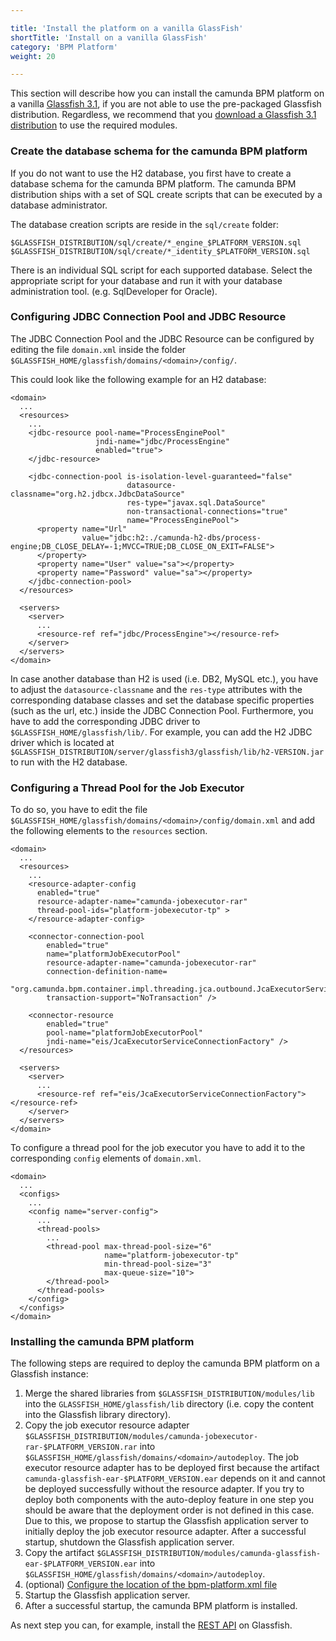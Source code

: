 ```yaml
---

title: 'Install the platform on a vanilla GlassFish'
shortTitle: 'Install on a vanilla GlassFish'
category: 'BPM Platform'
weight: 20

---
```


This section will describe how you can install the camunda BPM platform on a vanilla [Glassfish 3.1](http://glassfish.java.net/), if you are not able to use the pre-packaged Glassfish distribution. Regardless, we recommend that you [download a Glassfish 3.1 distribution](http://camunda.org/download/) to use the required modules.

### <a id="database-camunda-bpm-platform"></a>Create the database schema for the camunda BPM platform

If you do not want to use the H2 database, you first have to create a database schema for the camunda BPM platform. The camunda BPM distribution ships with a set of SQL create scripts that can be executed by a database administrator.

The database creation scripts are reside in the `sql/create` folder:

`$GLASSFISH_DISTRIBUTION/sql/create/*_engine_$PLATFORM_VERSION.sql`
`$GLASSFISH_DISTRIBUTION/sql/create/*_identity_$PLATFORM_VERSION.sql`

There is an individual SQL script for each supported database. Select the appropriate script for your database and run it with your database administration tool. (e.g. SqlDeveloper for Oracle).

<!--The next sections describe how to configure the Glassfish and to install the camunda BPM platfrom on Glassfish. If you prefer you can do the following [configurations via Glassfish Administration Console](ref:#configuring-admin-console) and [skip](ref:#configuring-admin-console) the next sections.-->

### <a id="configuring-jdbc"></a>Configuring JDBC Connection Pool and JDBC Resource

The JDBC Connection Pool and the JDBC Resource can be configured by editing the file `domain.xml` inside the folder `$GLASSFISH_HOME/glassfish/domains/<domain>/config/`.

This could look like the following example for an H2 database:

    <domain>
      ...
      <resources>
        ...
        <jdbc-resource pool-name="ProcessEnginePool"
                       jndi-name="jdbc/ProcessEngine"
                       enabled="true">
        </jdbc-resource>

        <jdbc-connection-pool is-isolation-level-guaranteed="false"
                              datasource-classname="org.h2.jdbcx.JdbcDataSource"
                              res-type="javax.sql.DataSource"
                              non-transactional-connections="true"
                              name="ProcessEnginePool">
          <property name="Url"
                    value="jdbc:h2:./camunda-h2-dbs/process-engine;DB_CLOSE_DELAY=-1;MVCC=TRUE;DB_CLOSE_ON_EXIT=FALSE">
          </property>
          <property name="User" value="sa"></property>
          <property name="Password" value="sa"></property>
        </jdbc-connection-pool>
      </resources>

      <servers>
        <server>
          ...
          <resource-ref ref="jdbc/ProcessEngine"></resource-ref>
        </server>
      </servers>
    </domain>

In case another database than H2 is used (i.e. DB2, MySQL etc.), you have to adjust the `datasource-classname` and the `res-type` attributes with the corresponding database classes and set the database specific properties (such as the url, etc.) inside the JDBC Connection Pool. Furthermore, you have to add the corresponding JDBC driver to `$GLASSFISH_HOME/glassfish/lib/`. For example, you can add the H2 JDBC driver which is located at `$GLASSFISH_DISTRIBUTION/server/glassfish3/glassfish/lib/h2-VERSION.jar` to run with the H2 database.

### <a id="configuring-thread-pool"></a>Configuring a Thread Pool for the Job Executor

To do so, you have to edit the file `$GLASSFISH_HOME/glassfish/domains/<domain>/config/domain.xml` and add the following elements to the `resources` section.

    <domain>
      ...
      <resources>
        ...
        <resource-adapter-config
          enabled="true"
          resource-adapter-name="camunda-jobexecutor-rar"
          thread-pool-ids="platform-jobexecutor-tp" >
        </resource-adapter-config>

        <connector-connection-pool
            enabled="true"
            name="platformJobExecutorPool"
            resource-adapter-name="camunda-jobexecutor-rar"
            connection-definition-name=
                "org.camunda.bpm.container.impl.threading.jca.outbound.JcaExecutorServiceConnectionFactory"
            transaction-support="NoTransaction" />

        <connector-resource
            enabled="true"
            pool-name="platformJobExecutorPool"
            jndi-name="eis/JcaExecutorServiceConnectionFactory" />
      </resources>

      <servers>
        <server>
          ...
          <resource-ref ref="eis/JcaExecutorServiceConnectionFactory"></resource-ref>
        </server>
      </servers>
    </domain>

To configure a thread pool for the job executor you have to add it to the corresponding `config` elements of `domain.xml`.

    <domain>
      ...
      <configs>
        ...
        <config name="server-config">
          ...
          <thread-pools>
            ...
            <thread-pool max-thread-pool-size="6"
                         name="platform-jobexecutor-tp"
                         min-thread-pool-size="3"
                         max-queue-size="10">
            </thread-pool>
          </thread-pools>
        </config>
      </configs>
    </domain>

### Installing the camunda BPM platform

The following steps are required to deploy the camunda BPM platform on a Glassfish instance:

1. Merge the shared libraries from `$GLASSFISH_DISTRIBUTION/modules/lib` into the `GLASSFISH_HOME/glassfish/lib` directory (i.e. copy the content into the Glassfish library directory).
2. Copy the job executor resource adapter `$GLASSFISH_DISTRIBUTION/modules/camunda-jobexecutor-rar-$PLATFORM_VERSION.rar` into `$GLASSFISH_HOME/glassfish/domains/<domain>/autodeploy`. The job executor resource adapter has to be deployed first because the artifact `camunda-glassfish-ear-$PLATFORM_VERSION.ear` depends on it and cannot be deployed successfully without the resource adapter. If you try to deploy both components with the auto-deploy feature in one step you should be aware that the deployment order is not defined in this case. Due to this, we propose to startup the Glassfish application server to initially deploy the job executor resource adapter. After a successful startup, shutdown the Glassfish application server.
3. Copy the artifact `$GLASSFISH_DISTRIBUTION/modules/camunda-glassfish-ear-$PLATFORM_VERSION.ear` into `$GLASSFISH_HOME/glassfish/domains/<domain>/autodeploy`.
4. (optional) [Configure the location of the bpm-platform.xml file](ref:/api-references/deployment-descriptors/#descriptors-bpm-platformxml-configure-location-of-the-bpm-platformxml-file)
5. Startup the Glassfish application server.
6. After a successful startup, the camunda BPM platform is installed.

As next step you can, for example, install the [REST API](ref:#web-applications-install-the-rest-api-web-application) on Glassfish.